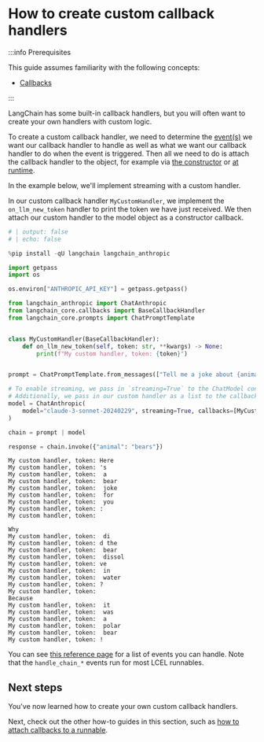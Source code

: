 # How to create custom callback handlers

:::info Prerequisites

This guide assumes familiarity with the following concepts:

- [Callbacks](/docs/concepts/callbacks)

:::

LangChain has some built-in callback handlers, but you will often want to create your own handlers with custom logic.

To create a custom callback handler, we need to determine the [event(s)](https://python.langchain.com/api_reference/core/callbacks/langchain_core.callbacks.base.BaseCallbackHandler.html#langchain-core-callbacks-base-basecallbackhandler) we want our callback handler to handle as well as what we want our callback handler to do when the event is triggered. Then all we need to do is attach the callback handler to the object, for example via [the constructor](/docs/how_to/callbacks_constructor) or [at runtime](/docs/how_to/callbacks_runtime).

In the example below, we'll implement streaming with a custom handler.

In our custom callback handler `MyCustomHandler`, we implement the `on_llm_new_token` handler to print the token we have just received. We then attach our custom handler to the model object as a constructor callback.


```python
# | output: false
# | echo: false

%pip install -qU langchain langchain_anthropic

import getpass
import os

os.environ["ANTHROPIC_API_KEY"] = getpass.getpass()
```


```python
from langchain_anthropic import ChatAnthropic
from langchain_core.callbacks import BaseCallbackHandler
from langchain_core.prompts import ChatPromptTemplate


class MyCustomHandler(BaseCallbackHandler):
    def on_llm_new_token(self, token: str, **kwargs) -> None:
        print(f"My custom handler, token: {token}")


prompt = ChatPromptTemplate.from_messages(["Tell me a joke about {animal}"])

# To enable streaming, we pass in `streaming=True` to the ChatModel constructor
# Additionally, we pass in our custom handler as a list to the callbacks parameter
model = ChatAnthropic(
    model="claude-3-sonnet-20240229", streaming=True, callbacks=[MyCustomHandler()]
)

chain = prompt | model

response = chain.invoke({"animal": "bears"})
```

    My custom handler, token: Here
    My custom handler, token: 's
    My custom handler, token:  a
    My custom handler, token:  bear
    My custom handler, token:  joke
    My custom handler, token:  for
    My custom handler, token:  you
    My custom handler, token: :
    My custom handler, token: 
    
    Why
    My custom handler, token:  di
    My custom handler, token: d the
    My custom handler, token:  bear
    My custom handler, token:  dissol
    My custom handler, token: ve
    My custom handler, token:  in
    My custom handler, token:  water
    My custom handler, token: ?
    My custom handler, token: 
    Because
    My custom handler, token:  it
    My custom handler, token:  was
    My custom handler, token:  a
    My custom handler, token:  polar
    My custom handler, token:  bear
    My custom handler, token: !
    

You can see [this reference page](https://python.langchain.com/api_reference/core/callbacks/langchain_core.callbacks.base.BaseCallbackHandler.html#langchain-core-callbacks-base-basecallbackhandler) for a list of events you can handle. Note that the `handle_chain_*` events run for most LCEL runnables.

## Next steps

You've now learned how to create your own custom callback handlers.

Next, check out the other how-to guides in this section, such as [how to attach callbacks to a runnable](/docs/how_to/callbacks_attach).
